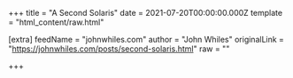 
+++
title = "A Second Solaris"
date = 2021-07-20T00:00:00.000Z
template = "html_content/raw.html"

[extra]
feedName = "johnwhiles.com"
author = "John Whiles"
originalLink = "https://johnwhiles.com/posts/second-solaris.html"
raw = ""

+++


